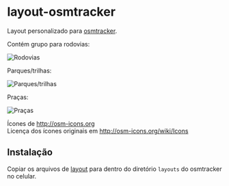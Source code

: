 # layout-osmtracker

Layout personalizado para [osmtracker](https://github.com/nguillaumin/osmtracker-android/wiki).

Contém grupo para rodovias:

![Rodovias](http://i.imgur.com/2lCrdsj.png)


Parques/trilhas:

![Parques/trilhas](http://i.imgur.com/eRLvVyA.png)

Praças:

![Praças](http://i.imgur.com/hBFJL1y.png)

Ícones de http://osm-icons.org  
Licença dos ícones originais em http://osm-icons.org/wiki/Icons

## Instalação

Copiar os arquivos de [layout](/layout) para dentro do diretório `layouts` do osmtracker no celular.
